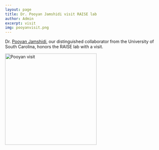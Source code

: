 ```yaml
---
layout: page
title: Dr. Pooyan Jamshidi visit RAISE lab
author: Admin
excerpt: visit
img: pooyanvisit.png
---
```


Dr. [Pooyan Jamshidi](https://pooyanjamshidi.github.io), our distinguished collaborator from the University of South Carolina,
honors the RAISE lab  with a  visit.

<img src="/img/pooyanvisit.png" alt="Pooyan visit" height="300">
